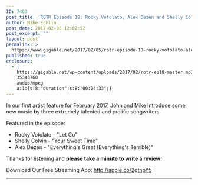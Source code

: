 ```yaml
---
ID: 7403
post_title: 'ROTR Episode 18: Rocky Votolato, Alex Dezen and Shelly Colvin'
author: Mike Echlin
post_date: 2017-02-05 12:02:52
post_excerpt: ""
layout: post
permalink: >
  https://www.gigable.net/2017/02/05/rotr-episode-18-rocky-votolato-alex-dezen-shelly-colvin/
published: true
enclosure:
  - |
    https://gigable.net/wp-content/uploads/2017/02/rotr-ep18-master.mp3
    35343760
    audio/mpeg
    a:1:{s:8:"duration";s:8:"00:24:33";}
---
```

In our first artist feature for February 2017, John and Mike introduce some new music by three extremely talented and prolific songwriters.

Featured in the episode:
<ul>
 	<li>Rocky Votolato - "Let Go"</li>
 	<li>Shelly Colvin - "Your Sweet Time"</li>
 	<li>Alex Dezen - "Everything's Great (Everything's Terrible)"</li>
</ul>
Thanks for listening and <strong>please take a minute to write a review!</strong>

Download Our Free Streaming App: <a href="http://apple.co/2gtnpY5">http://apple.co/2gtnpY5</a>

<hr />

&nbsp;